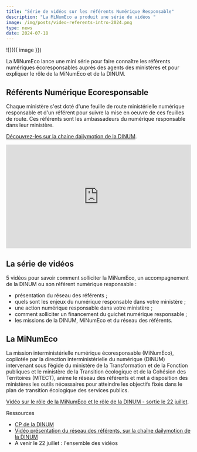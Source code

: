 ```yaml
---
title: "Série de vidéos sur les référents Numérique Responsable"
description: "La MiNumEco a produit une série de vidéos "
image: /img/posts/video-referents-intro-2024.png
type: news
date: 2024-07-18
---
```


![]({{ image }})

La MiNumEco lance une mini série pour faire connaître les référents numériques écoresponsables auprès des agents des ministères et pour expliquer le rôle de la MiNumEco et de la DINUM.

## Référents Numérique Ecoresponsable

Chaque ministère s'est doté d'une feuille de route ministérielle numérique responsable et d'un référent pour suivre la mise en oeuvre de ces feuilles de route. 
Ces référents sont les ambassadeurs du numérique responsable dans leur ministère.

[Découvrez-les sur la chaine dailymotion de la DINUM](https://www.dailymotion.com/video/x92eo5e).

<div style="position:relative;padding-bottom:56.25%;height:0;overflow:hidden;"> <iframe style="width:100%;height:100%;position:absolute;left:0px;top:0px;overflow:hidden" frameborder="0" type="text/html" src="https://www.dailymotion.com/embed/video/x92eo5e" width="100%" height="100%" allowfullscreen title="Dailymotion Video Player" > </iframe> </div>

## La série de vidéos

5 vidéos pour savoir comment solliciter la MiNumEco, un accompagnement de la DINUM ou son référent numérique responsable : 
* présentation du réseau des référents ;
* quels sont les enjeux du numérique responsable dans votre ministère ;
* une action numérique responsable dans votre ministère ;
* comment solliciter un financement du guichet numérique responsable ;
* les missions de la DINUM, MiNumEco et du réseau des référents.

## La MiNumEco

La mission interministérielle numérique écoresponsable (MiNumEco), copilotée par la direction interministérielle du numérique (DINUM) intervenant sous l’égide du ministère de la Transformation et de la Fonction publiques et le ministère de la Transition écologique et de la Cohésion des Territoires (MTECT), anime le réseau des référents et met à disposition des ministères les outils nécessaires pour atteindre les objectifs fixés dans le plan de transition écologique des services publics. 

[Vidéo sur le rôle de la MiNumEco et le rôle de la DINUM - sortie le 22 juillet](lien).

<div class="fr-highlight">

Ressources

* [CP de la DINUM](/docs/2024/CP_NUMERIQUE_ECORESPONSABLE_REFERENTS_MINISTERIELS_SERIE_VIDEO.docx)
* [Vidéo présentation du réseau des référents, sur la chaîne dailymotion de la DINUM](https://www.dailymotion.com/video/x92eo5e)
* A venir le 22 juillet : l'ensemble des vidéos

</div>